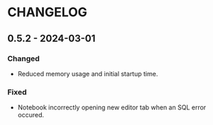 # CHANGELOG

## 0.5.2 - 2024-03-01

### Changed

- Reduced memory usage and initial startup time.

### Fixed

- Notebook incorrectly opening new editor tab when an SQL error occured.

